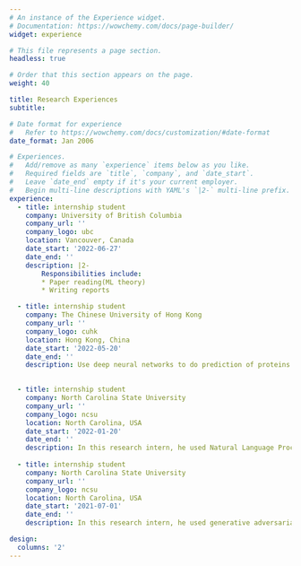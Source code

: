 ```yaml
---
# An instance of the Experience widget.
# Documentation: https://wowchemy.com/docs/page-builder/
widget: experience

# This file represents a page section.
headless: true

# Order that this section appears on the page.
weight: 40

title: Research Experiences
subtitle:

# Date format for experience
#   Refer to https://wowchemy.com/docs/customization/#date-format
date_format: Jan 2006

# Experiences.
#   Add/remove as many `experience` items below as you like.
#   Required fields are `title`, `company`, and `date_start`.
#   Leave `date_end` empty if it's your current employer.
#   Begin multi-line descriptions with YAML's `|2-` multi-line prefix.
experience:
  - title: internship student
    company: University of British Columbia
    company_url: ''
    company_logo: ubc
    location: Vancouver, Canada
    date_start: '2022-06-27'
    date_end: ''
    description: |2-
        Responsibilities include:
        * Paper reading(ML theory)
        * Writing reports

  - title: internship student
    company: The Chinese University of Hong Kong
    company_url: ''
    company_logo: cuhk
    location: Hong Kong, China
    date_start: '2022-05-20'
    date_end: ''
    description: Use deep neural networks to do prediction of proteins.
    

  - title: internship student
    company: North Carolina State University
    company_url: ''
    company_logo: ncsu
    location: North Carolina, USA
    date_start: '2022-01-20'
    date_end: ''
    description: In this research intern, he used Natural Language Processing(NLP) models to extract features from sentences. Also he tried to do some auto-grading works by comparing semantic similarity and completed a paper.
    
  - title: internship student
    company: North Carolina State University
    company_url: ''
    company_logo: ncsu
    location: North Carolina, USA
    date_start: '2021-07-01'
    date_end: ''
    description: In this research intern, he used generative adversarial network(GAN) as well as WGAN and WGAN-GP to generate data for the professor.

design:
  columns: '2'
---
```

